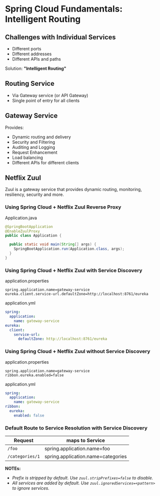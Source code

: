 # Spring Cloud Fundamentals: Intelligent Routing

## Challenges with Individual Services

- Different ports
- Different addresses
- Different APIs and paths

Solution: __"Intelligent Routing"__

## Routing Service

- Via Gateway service (or API Gateway)
- Single point of entry for all clients

## Gateway Service

Provides:

- Dynamic routing and delivery
- Security and Filtering
- Auditing and Logging
- Request Enhancement
- Load balancing
- Different APIs for different clients

## Netflix Zuul

Zuul is a gateway service that provides dynamic routing, monitoring, resiliency, security and more.

### Using Spring Cloud + Netflix Zuul Reverse Proxy

Application.java

```java
@SpringBootApplication
@EnableZuulProxy
public class Application {

  public static void main(String[] args) {
    SpringBootApplication.run(Application.class, args);
  }
}
```

### Using Spring Cloud + Netflix Zuul with Service Discovery

application.properties

```properties
spring.application.name=gateway-service
eureka.client.service-url.defaultZone=http://localhost:8761/eureka
```

application.yml

```yaml
spring:
  application:
    name: gateway-service
eureka:
  client:
    service-url:
      defaultZone: http://localhost:8761/eureka
```

### Using Spring Cloud + Netflix Zuul without Service Discovery

application.properties

```properties
spring.application.name=gateway-service
ribbon.eureka.enabled=false
```

application.yml

```yaml
spring:
  application:
    name: gateway-service
ribbon:
  eureka:
    enabled: false
```

### Default Route to Service Resolution with Service Discovery

| Request          | maps to Service                      |
|------------------|--------------------------------------|
| `/foo`           | spring.application.name=foo          |
| `/categories/1`  | spring.application.name=categories   |

__NOTEs:__

- *Prefix is stripped by default. Use `zuul.stripPrefixes=false` to disable.*
- *All services are added by default. Use `zuul.ignoredServices=<pattern>` to ignore services.*
